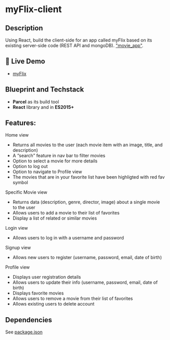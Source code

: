 # myFlix-client

## Description

Using React, build the client-side for an app called myFlix based on its
existing server-side code (REST API and mongoDB). ["movie_app"](https://github.com/manikSom/myFlix).

## 🚀 Live Demo

- [myFlix](https://mokkamovie.netlify.app/login)

## Blueprint and Techstack

- **Parcel** as its build tool
- **React** library and in **ES2015+**

## Features:
Home view
- Returns all movies to the user (each movie item with an image, title, and description)
- A “search” feature in nav bar to filter movies
- Option to select a movie for more details
- Option to log out
- Option to navigate to Profile view
- The movies that are in your favorite list have been highligted with red fav symbol

Specific Movie view
- Returns data (description, genre, director, image) about a single movie to the user
- Allows users to add a movie to their list of favorites
- Display a list of related or similar movies

Login view
- Allows users to log in with a username and password

Signup view
- Allows new users to register (username, password, email, date of birth)

Profile view
- Displays user registration details
- Allows users to update their info (username, password, email, date of birth)
- Displays favorite movies
- Allows users to remove a movie from their list of favorites
- Allows existing users to delete account

## Dependencies

See [package.json](https://raw.githubusercontent.com/manikSom/myFlix-client/main/package.json)
